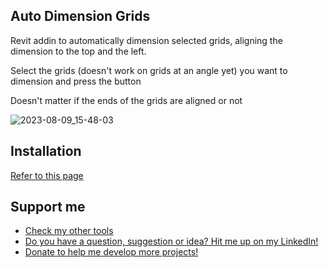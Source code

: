 ## Auto Dimension Grids

Revit addin to automatically dimension selected grids, aligning the dimension to the top and the left.

Select the grids (doesn't work on grids at an angle yet) you want to dimension and press the button

Doesn't matter if the ends of the grids are aligned or not

![2023-08-09_15-48-03](https://github.com/GastonBC/AutoDimGrids/assets/60661612/632d2be6-a4ee-48d5-8c44-9618816a50cc)

## Installation

[Refer to this page](https://github.com/GastonBC/GasTools/wiki/How-to-install-an-addin)

## Support me

 - [Check my other tools](https://github.com/GastonBC/GasTools/wiki)
 - [Do you have a question, suggestion or idea? Hit me up on my LinkedIn!](https://www.linkedin.com/in/gastonbc/)
 - [Donate to help me develop more projects!](https://www.paypal.com/donate/?hosted_button_id=9UY2TS7VVSRSJ)
